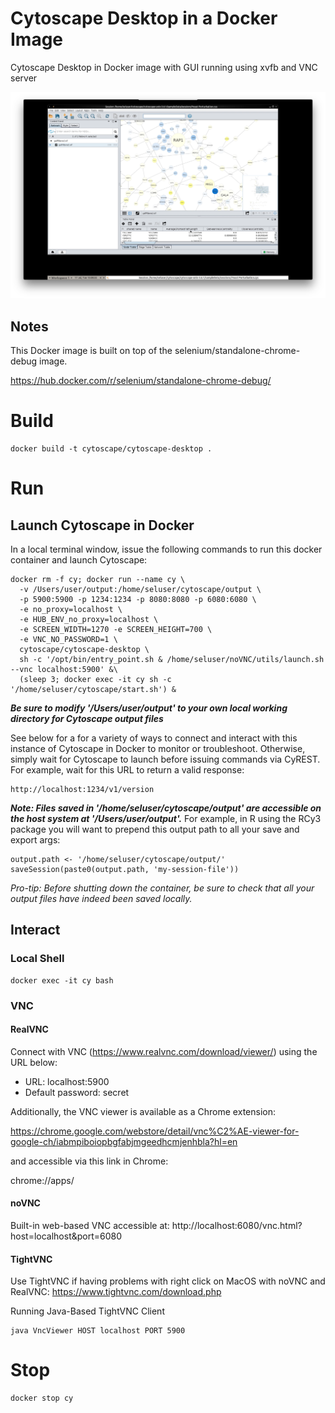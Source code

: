 # Cytoscape Desktop in a Docker Image

Cytoscape Desktop in Docker image with GUI running using xvfb and VNC server

![cytoscape_desktop](cytoscape_desktop.png)

## Notes

This Docker image is built on top of the selenium/standalone-chrome-debug image.

https://hub.docker.com/r/selenium/standalone-chrome-debug/

# Build
```
docker build -t cytoscape/cytoscape-desktop .
```

# Run
## Launch Cytoscape in Docker
In a local terminal window, issue the following commands to run this docker container and launch Cytoscape:
```
docker rm -f cy; docker run --name cy \
  -v /Users/user/output:/home/seluser/cytoscape/output \ 
  -p 5900:5900 -p 1234:1234 -p 8080:8080 -p 6080:6080 \
  -e no_proxy=localhost \
  -e HUB_ENV_no_proxy=localhost \
  -e SCREEN_WIDTH=1270 -e SCREEN_HEIGHT=700 \
  -e VNC_NO_PASSWORD=1 \
  cytoscape/cytoscape-desktop \
  sh -c '/opt/bin/entry_point.sh & /home/seluser/noVNC/utils/launch.sh --vnc localhost:5900' &\
  (sleep 3; docker exec -it cy sh -c '/home/seluser/cytoscape/start.sh') &
```
_**Be sure to modify '/Users/user/output' to your own local working directory for Cytoscape output files**_

See below for a for a variety of ways to connect and interact with this instance of Cytoscape in Docker to monitor or 
troubleshoot. Otherwise, simply wait for Cytoscape to launch before issuing commands via CyREST. For example, wait
for this URL to return a valid response:
```
http://localhost:1234/v1/version
```
 
_**Note: Files saved in '/home/seluser/cytoscape/output' are accessible on the host system at '/Users/user/output'.**_ 
For example, in R using the RCy3 package you will want to prepend this output path to all your save and export args:
```
output.path <- '/home/seluser/cytoscape/output/'
saveSession(paste0(output.path, 'my-session-file'))
```

_Pro-tip: Before shutting down the container, be sure to check that all your output files have indeed been saved locally._

## Interact
### Local Shell
```
docker exec -it cy bash
```

### VNC
#### RealVNC
Connect with VNC (https://www.realvnc.com/download/viewer/) using the URL below:

* URL: localhost:5900
* Default password: secret

Additionally, the VNC viewer is available as a Chrome extension:

https://chrome.google.com/webstore/detail/vnc%C2%AE-viewer-for-google-ch/iabmpiboiopbgfabjmgeedhcmjenhbla?hl=en

and accessible via this link in Chrome:

chrome://apps/

#### noVNC
Built-in web-based VNC accessible at: http://localhost:6080/vnc.html?host=localhost&port=6080

#### TightVNC
Use TightVNC if having problems with right click on MacOS with noVNC and RealVNC: https://www.tightvnc.com/download.php

Running Java-Based TightVNC Client
```
java VncViewer HOST localhost PORT 5900
```

# Stop
```
docker stop cy
```
